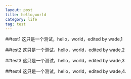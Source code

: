 ```yaml
---
layout: post
title: hello,world
category: life
tag: test
---
```


##test1
这只是一个测试，hello，world，edited by wade,1 

##test2
这只是一个测试，hello，world，edited by wade,2 

##test3
这只是一个测试，hello，world，edited by wade,3 

##test4
 <a name="test4"/>
这只是一个测试，hello，world，edited by wade,4.


